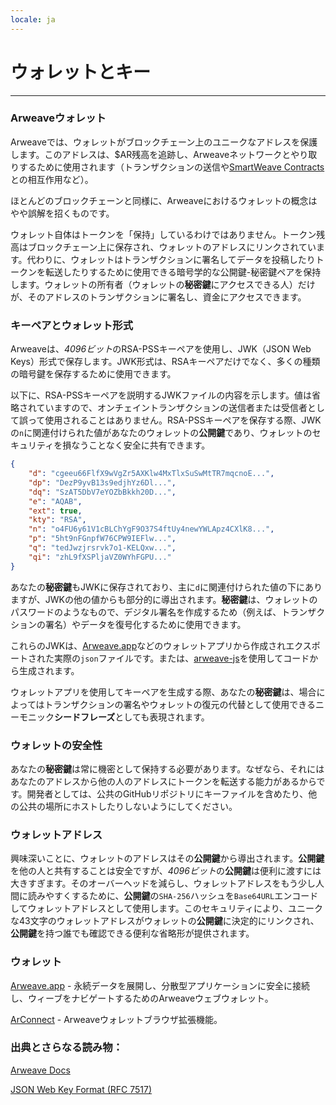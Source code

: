 ```yaml
---
locale: ja
---
```

# ウォレットとキー

---

### Arweaveウォレット

Arweaveでは、ウォレットがブロックチェーン上のユニークなアドレスを保護します。このアドレスは、$AR残高を追跡し、Arweaveネットワークとやり取りするために使用されます（トランザクションの送信や[SmartWeave Contracts](../guides/smartweave/warp/intro.md)との相互作用など）。

ほとんどのブロックチェーンと同様に、Arweaveにおけるウォレットの概念はやや誤解を招くものです。

ウォレット自体はトークンを「保持」しているわけではありません。トークン残高はブロックチェーン上に保存され、ウォレットのアドレスにリンクされています。代わりに、ウォレットはトランザクションに署名してデータを投稿したりトークンを転送したりするために使用できる暗号学的な公開鍵-秘密鍵ペアを保持します。ウォレットの所有者（ウォレットの**秘密鍵**にアクセスできる人）だけが、そのアドレスのトランザクションに署名し、資金にアクセスできます。

### キーペアとウォレット形式

Arweaveは、*4096ビット*のRSA-PSSキーペアを使用し、JWK（JSON Web Keys）形式で保存します。JWK形式は、RSAキーペアだけでなく、多くの種類の暗号鍵を保存するために使用できます。

以下に、RSA-PSSキーペアを説明するJWKファイルの内容を示します。値は省略されていますので、オンチェイントランザクションの送信者または受信者として誤って使用されることはありません。RSA-PSSキーペアを保存する際、JWKの`n`に関連付けられた値があなたのウォレットの**公開鍵**であり、ウォレットのセキュリティを損なうことなく安全に共有できます。

```json
{
	"d": "cgeeu66FlfX9wVgZr5AXKlw4MxTlxSuSwMtTR7mqcnoE...",
	"dp": "DezP9yvB13s9edjhYz6Dl...",
	"dq": "SzAT5DbV7eYOZbBkkh20D...",
	"e": "AQAB",
	"ext": true,
	"kty": "RSA",
	"n": "o4FU6y61V1cBLChYgF9O37S4ftUy4newYWLApz4CXlK8...",
	"p": "5ht9nFGnpfW76CPW9IEFlw...",
	"q": "tedJwzjrsrvk7o1-KELQxw...",
	"qi": "zhL9fXSPljaVZ0WYhFGPU..."
}
```

あなたの**秘密鍵**もJWKに保存されており、主に`d`に関連付けられた値の下にありますが、JWKの他の値からも部分的に導出されます。**秘密鍵**は、ウォレットのパスワードのようなもので、デジタル署名を作成するため（例えば、トランザクションの署名）やデータを復号化するために使用できます。

これらのJWKは、[Arweave.app](https://arweave.app)などのウォレットアプリから作成されエクスポートされた実際の`json`ファイルです。または、[arweave-js](https://github.com/ArweaveTeam/arweave-js)を使用してコードから生成されます。

ウォレットアプリを使用してキーペアを生成する際、あなたの**秘密鍵**は、場合によってはトランザクションの署名やウォレットの復元の代替として使用できるニーモニック**シードフレーズ**としても表現されます。

### ウォレットの安全性

あなたの**秘密鍵**は常に機密として保持する必要があります。なぜなら、それにはあなたのアドレスから他の人のアドレスにトークンを転送する能力があるからです。開発者としては、公共のGitHubリポジトリにキーファイルを含めたり、他の公共の場所にホストしたりしないようにしてください。

### ウォレットアドレス

興味深いことに、ウォレットのアドレスはその**公開鍵**から導出されます。**公開鍵**を他の人と共有することは安全ですが、*4096ビット*の**公開鍵**は便利に渡すには大きすぎます。そのオーバーヘッドを減らし、ウォレットアドレスをもう少し人間に読みやすくするために、**公開鍵**の`SHA-256`ハッシュを`Base64URL`エンコードしてウォレットアドレスとして使用します。このセキュリティにより、ユニークな43文字のウォレットアドレスがウォレットの**公開鍵**に決定的にリンクされ、**公開鍵**を持つ誰でも確認できる便利な省略形が提供されます。

### ウォレット

[Arweave.app](https://arweave.app/welcome) - 永続データを展開し、分散型アプリケーションに安全に接続し、ウィーブをナビゲートするためのArweaveウェブウォレット。

[ArConnect](https://www.arconnect.io/) - Arweaveウォレットブラウザ拡張機能。

### 出典とさらなる読み物：
[Arweave Docs](https://docs.arweave.org/developers/server/http-api#key-format)

[JSON Web Key Format (RFC 7517)](https://www.rfc-editor.org/rfc/rfc7517)